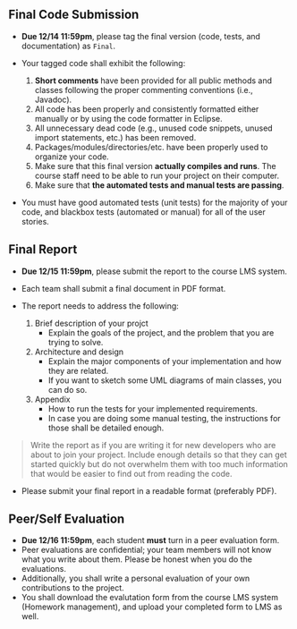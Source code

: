 Final Code Submission
---------------------

- __Due 12/14 11:59pm__, please tag the final version (code, tests, and documentation) as ``Final``.
- Your tagged code shall exhibit the following:
    1. __Short comments__ have been provided for all public methods and classes 
       following the proper commenting conventions (i.e., Javadoc).
    2. All code has been properly and consistently formatted either manually or by using the code formatter in Eclipse.
    3. All unnecessary dead code (e.g., unused code snippets, unused import statements, etc.) has been removed.
    4. Packages/modules/directories/etc. have been properly used to organize your code. 
    5. Make sure that this final version __actually compiles and runs__. The course staff need to be able 
       to run your project on their computer.
    6. Make sure that __the automated tests and manual tests are passing__.
    
- You must have good automated tests (unit tests) for the majority of your code, and blackbox tests (automated or manual) for all of the user stories.

Final Report
------------

- __Due 12/15 11:59pm__, please submit the report to the course LMS system.
- Each team shall submit a final document in PDF format.

- The report needs to address the following:
  1. Brief description of your projct
     - Explain the goals of the project, and the problem that you are trying to solve.
  2. Architecture and design
     - Explain the major components of your implementation and how they are related.
     - If you want to sketch some UML diagrams of main classes, you can do so.
  3. Appendix
     - How to run the tests for your implemented requirements.
     - In case you are doing some manual testing, the instructions for those shall be detailed enough.
     
> Write the report as if you are writing it for new developers who are about to join your project. 
> Include enough details so that they can get started quickly but do not overwhelm them with too much 
> information that would be easier to find out from reading the code.

- Please submit your final report in a readable format (preferably PDF).


Peer/Self Evaluation
--------------------

- __Due 12/16 11:59pm__, each student __must__ turn in a peer evaluation form.
- Peer evaluations are confidential; your team members will not know what you write about them. Please be honest when you do the evaluations.
- Additionally, you shall write a personal evaluation of your own contributions to the project.
- You shall download the evalutation form from the course LMS system (Homework management), and upload your completed form to LMS as well.

